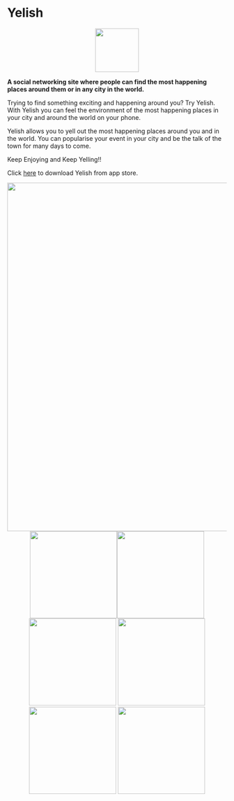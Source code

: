 # Yelish

<p align="center">
  <img src="https://github.com/vishishttiwari/Yelish_iOS_Application/blob/master/aatab_bar_icons/Yelish.jpg" width="100">
</p>

<b>A social networking site where people can find the most happening places around them or in any city in the world.</b>

Trying to find something exciting and happening around you? Try Yelish. With Yelish you can feel the environment of the most happening places in your city and around the world on your phone.

Yelish allows you to yell out the most happening places around you and in the world. You can popularise your event in your city and be the talk of the town for many days to come.

Keep Enjoying and Keep Yelling!!

Click <a href="https://itunes.apple.com/ca/app/yelish/id1081122985?mt=8">here</a> to download Yelish from app store.

<p align="center">
  <img src="https://github.com/vishishttiwari/Yelish_iOS_Application/blob/master/aatab_bar_icons/Yelish.png" width="800">
  <img src="https://github.com/vishishttiwari/Yelish_iOS_Application/blob/master/aatab_bar_icons/Yelish_6.jpeg" width="200"><img src="https://github.com/vishishttiwari/Yelish_iOS_Application/blob/master/aatab_bar_icons/Yelish_1.png" width="200"> <img src="https://github.com/vishishttiwari/Yelish_iOS_Application/blob/master/aatab_bar_icons/Yelish_2.png" width="200"> <img src="https://github.com/vishishttiwari/Yelish_iOS_Application/blob/master/aatab_bar_icons/Yelish_3.png" width="200"> <img src="https://github.com/vishishttiwari/Yelish_iOS_Application/blob/master/aatab_bar_icons/Yelish_4.png" width="200"> <img src="https://github.com/vishishttiwari/Yelish_iOS_Application/blob/master/aatab_bar_icons/Yelish_5.png" width="200">
</p>
